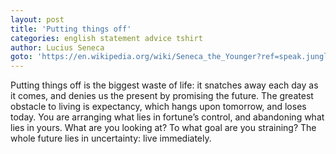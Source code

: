 ```yaml
---
layout: post
title: 'Putting things off'
categories: english statement advice tshirt
author: Lucius Seneca
goto: 'https://en.wikipedia.org/wiki/Seneca_the_Younger?ref=speak.junglestar.org'
---
```


Putting things off is the biggest waste of life: it snatches away each day as it comes, and denies us the present by promising the future. The greatest obstacle to living is expectancy, which hangs upon tomorrow, and loses today. You are arranging what lies in fortune’s control, and abandoning what lies in yours. What are you looking at? To what goal are you straining? The whole future lies in uncertainty: live immediately.
